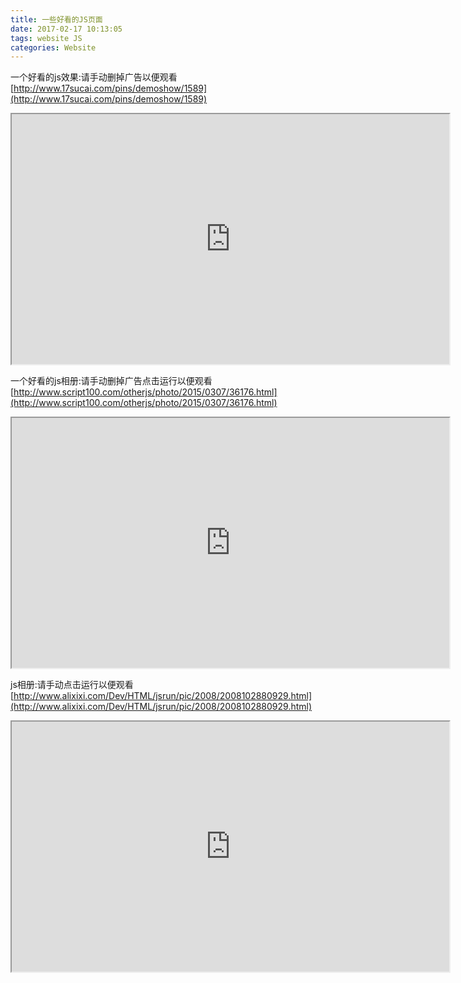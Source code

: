 ```yaml
---
title: 一些好看的JS页面
date: 2017-02-17 10:13:05
tags: website JS
categories: Website
---
```

一个好看的js效果:请手动删掉广告以便观看
[http://www.17sucai.com/pins/demoshow/1589](http://www.17sucai.com/pins/demoshow/1589)
<!--more-->
<iframe name="show_pic" src="http://www.17sucai.com/pins/demoshow/1589" width="700" height="400"></iframe> 

一个好看的js相册:请手动删掉广告点击运行以便观看
[http://www.script100.com/otherjs/photo/2015/0307/36176.html](http://www.script100.com/otherjs/photo/2015/0307/36176.html)
<iframe name="show_pic1" src="http://www.script100.com/otherjs/photo/2015/0307/36176.html" width="700" height="400"></iframe> 

js相册:请手动点击运行以便观看
[http://www.alixixi.com/Dev/HTML/jsrun/pic/2008/2008102880929.html](http://www.alixixi.com/Dev/HTML/jsrun/pic/2008/2008102880929.html)
<iframe name="show_pic2" src="http://www.alixixi.com/Dev/HTML/jsrun/pic/2008/2008102880929.html" width="700" height="400"></iframe>  
